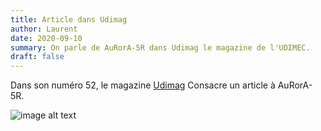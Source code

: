 ```yaml
---
title: Article dans Udimag
author: Laurent
date: 2020-09-10
summary: On parle de AuRorA-5R dans Udimag le magazine de l'UDIMEC.
draft: false
---
```


Dans son numéro 52, le magazine [Udimag](https://www.udimec.fr/sites/default/files/udimag_52_planche_bd.pdf) Consacre un article à AuRorA-5R.

![image alt text](/images/Article_dans_Udimag.md0.png)
